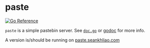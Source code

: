# paste

[![Go Reference][badge]][pkgsite]

`paste` is a simple pastebin server.
See [`doc.go`](doc.go) or [godoc](pkgsite) for more info.

A version is/should be running on [paste.seankhliao.com][hosted]

[badge]: https://pkg.go.dev/badge/go.seankhliao.com/mono/go/cmd/paste.svg
[pkgsite]: https://pkg.go.dev/go.seankhliao.com/mono/go/cmd/paste
[hosted]: https://paste.seankhliao.com/

